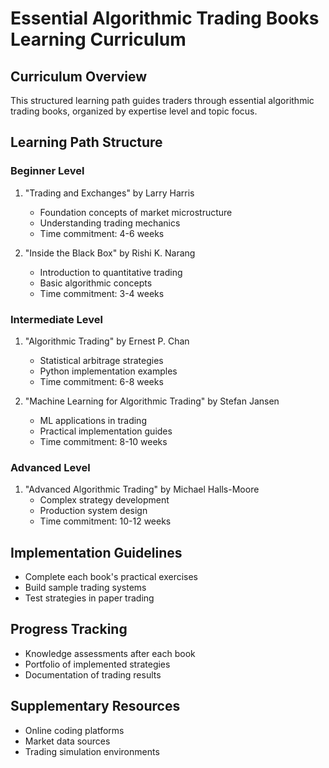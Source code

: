 # Essential Algorithmic Trading Books Learning Curriculum

## Curriculum Overview
This structured learning path guides traders through essential algorithmic trading books, organized by expertise level and topic focus.

## Learning Path Structure

### Beginner Level
1. "Trading and Exchanges" by Larry Harris
   - Foundation concepts of market microstructure
   - Understanding trading mechanics
   - Time commitment: 4-6 weeks

2. "Inside the Black Box" by Rishi K. Narang
   - Introduction to quantitative trading
   - Basic algorithmic concepts
   - Time commitment: 3-4 weeks

### Intermediate Level
1. "Algorithmic Trading" by Ernest P. Chan
   - Statistical arbitrage strategies
   - Python implementation examples
   - Time commitment: 6-8 weeks

2. "Machine Learning for Algorithmic Trading" by Stefan Jansen
   - ML applications in trading
   - Practical implementation guides
   - Time commitment: 8-10 weeks

### Advanced Level
1. "Advanced Algorithmic Trading" by Michael Halls-Moore
   - Complex strategy development
   - Production system design
   - Time commitment: 10-12 weeks

## Implementation Guidelines
- Complete each book's practical exercises
- Build sample trading systems
- Test strategies in paper trading

## Progress Tracking
- Knowledge assessments after each book
- Portfolio of implemented strategies
- Documentation of trading results

## Supplementary Resources
- Online coding platforms
- Market data sources
- Trading simulation environments